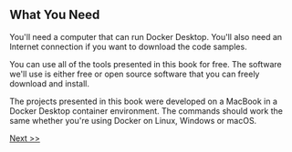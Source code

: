 ## What You Need

You'll need a computer that can run Docker Desktop. You'll also need an Internet connection if you want to download the code samples.

You can use all of the tools presented in this book for free. The software we'll use is either free or open source software that you can freely download and install.

The projects presented in this book were developed on a MacBook in a Docker Desktop container environment. The commands should work the same whether you're using Docker on Linux, Windows or macOS.

[Next >>](005-online-resources.md)
